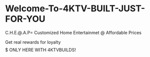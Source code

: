 # Welcome-To-4KTV-BUILT-JUST-FOR-YOU

C.H.E.@.A.P= Customized Home Entertainmet @ Affordable Prices

 Get real rewards for loyalty$$$$$ ONLY HERE WITH 4KTVBUILDS!
